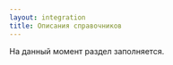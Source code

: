 ```yaml
---
layout: integration
title: Описания справочников
---
```


На данный момент раздел заполняется.
